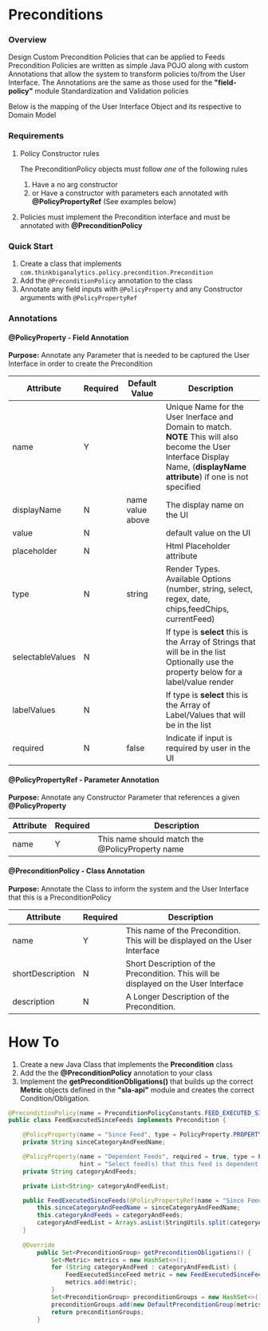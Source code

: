 Preconditions
==========

### Overview
Design Custom Precondition Policies that can be applied to Feeds
Precondition Policies are written as simple Java POJO along with custom Annotations that allow the system to transform policies to/from the User Interface.
The Annotations are the same as those used for the **"field-policy"** module Standardization and Validation policies

Below is the mapping of the User Interface Object and its respective to Domain Model

### Requirements
1. Policy Constructor rules

    The PreconditionPolicy objects must follow *one* of the following rules

      1. Have a no arg constructor
      2. or Have a constructor with parameters each annotated with **@PolicyPropertyRef** (See examples below)

2. Policies must implement the Precondition interface and must be annotated with **@PreconditionPolicy**

### Quick Start
   
   1. Create a class that implements `com.thinkbiganalytics.policy.precondition.Precondition`
   2. Add the `@PreconditionPolicy` annotation to the class
   3. Annotate any field inputs with `@PolicyProperty` and any Constructor arguments with `@PolicyPropertyRef`


### Annotations
#### @PolicyProperty - Field Annotation
**Purpose:** Annotate any Parameter that is needed to be captured the User Interface in order to create the Precondition

| Attribute              | Required  | Default Value | Description      | 
| -----------------      | --------- | -------------    |------------|
| name                   | Y         |                  | Unique Name for the User Inerface and Domain to match. <br/> **NOTE** This will also become the User Interface Display Name, (**displayName attribute**) if one is not specified |
| displayName            | N         | name value above | The display name on the UI |
| value                  | N         |                  | default value on the UI |
| placeholder            | N         |                  | Html Placeholder attribute |
| type                   | N         |  string          | Render Types. Available Options (number, string, select, regex, date, chips,feedChips, currentFeed) |
| selectableValues       | N         |                  | If type is **select** this is the Array of Strings that will be in the list<br/> Optionally use the property below for a label/value render |
| labelValues            | N         |                  | If type is **select** this is the Array of Label/Values that will be in the list |
| required               | N         | false            | Indicate if input is required by user in the UI |


#### @PolicyPropertyRef - Parameter Annotation
**Purpose:** Annotate any Constructor Parameter that references a given 
**@PolicyProperty**

| Attribute     | Required |  Description |
| ----------    | -------- | ----------   |
| name          | Y        | This name should match the @PolicyProperty name |


#### @PreconditionPolicy  - Class Annotation
**Purpose:** Annotate the Class to inform the system and the User Interface that this is a PreconditionPolicy

| Attribute     | Required |  Description |
| ----------    | -------- | ----------   |
| name          | Y        | This name of the Precondition.  This will be displayed on the User Interface |
| shortDescription   | N        | Short Description of the Precondition. This will be displayed on the User Interface  |
| description   | N        |  A Longer Description of the Precondition.  |


How To
=======

1. Create a new Java Class that implements the **Precondition** class
2. Add the the **@PreconditionPolicy** annotation to your class
3. Implement the **getPreconditionObligations()** that builds up the correct **Metric** objects defined in the **"sla-api"** module and creates the correct Condition/Obligation.

```java
@PreconditionPolicy(name = PreconditionPolicyConstants.FEED_EXECUTED_SINCE_FEEDS_NAME, description = "Policy will trigger the feed when all of the supplied feeds have successfully finished")
public class FeedExecutedSinceFeeds implements Precondition {

    @PolicyProperty(name = "Since Feed", type = PolicyProperty.PROPERTY_TYPE.currentFeed)
    private String sinceCategoryAndFeedName;

    @PolicyProperty(name = "Dependent Feeds", required = true, type = PolicyProperty.PROPERTY_TYPE.feedChips, placeholder = "Start typing a feed",
                    hint = "Select feed(s) that this feed is dependent upon")
    private String categoryAndFeeds;

    private List<String> categoryAndFeedList;

    public FeedExecutedSinceFeeds(@PolicyPropertyRef(name = "Since Feed") String sinceCategoryAndFeedName, @PolicyPropertyRef(name = "Dependent Feeds") String categoryAndFeeds) {
        this.sinceCategoryAndFeedName = sinceCategoryAndFeedName;
        this.categoryAndFeeds = categoryAndFeeds;
        categoryAndFeedList = Arrays.asList(StringUtils.split(categoryAndFeeds, ","));
    }
    
    @Override
        public Set<PreconditionGroup> getPreconditionObligations() {
            Set<Metric> metrics = new HashSet<>();
            for (String categoryAndFeed : categoryAndFeedList) {
                FeedExecutedSinceFeed metric = new FeedExecutedSinceFeed(sinceCategoryAndFeedName, categoryAndFeed);
                metrics.add(metric);
            }
            Set<PreconditionGroup> preconditionGroups = new HashSet<>();
            preconditionGroups.add(new DefaultPreconditionGroup(metrics, ObligationGroup.Condition.REQUIRED.name()));
            return preconditionGroups;
        }
```
